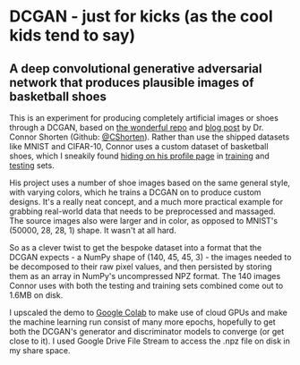 # DCGAN - just for kicks (as the cool kids tend to say)
## A deep convolutional generative adversarial network that produces plausible images of basketball shoes

This is an experiment for producing completely artificial images or shoes through a DCGAN, based on [the wonderful repo](https://github.com/CShorten/BballShoesDCGANs/blob/master/Kicks_DCGAN.ipynb) and [blog post](https://medium.com/@connorshorten300/generating-basketball-shoes-with-dcgans-6cd72d521c01) by Dr. Connor Shorten (Github: [@CShorten](https://github.com/CShorten)). Rather than use the shipped datasets like MNIST and CIFAR-10, Connor uses a custom dataset of basketball shoes, which I sneakily found [hiding on his profile page](https://github.com/CShorten/NIKE_vs_ADIDAS) in [training](https://github.com/CShorten/NIKE_vs_ADIDAS/tree/master/TRAIN) and [testing](https://github.com/CShorten/NIKE_vs_ADIDAS/tree/master/TEST) sets. 

His project uses a number of shoe images based on the same general style, with varying colors, which he trains a DCGAN on to produce custom designs. It's a really neat concept, and a much more practical example for grabbing real-world data that needs to be preprocessed and massaged. The source images also were larger and in color, as opposed to MNIST's (50000, 28, 28, 1) shape. It wasn't at all hard.

So as a clever twist to get the bespoke dataset into a format that the DCGAN expects - a NumPy shape of (140, 45, 45, 3) - the images needed to be decomposed to their raw pixel values, and then persisted by storing them as an array in NumPy's uncompressed NPZ format. The 140 images Connor uses with both the testing and training sets combined come out to 1.6MB on disk.

I upscaled the demo to [Google Colab](https://colab.research.google.com/drive/12tPO5nwTgAtQHCWugo72CuZJOa1rLneD) to make use of cloud GPUs and make the machine learning run consist of many more epochs, hopefully to get both the DCGAN's generator and discriminator models to converge (or get close to it). I used Google Drive File Stream to access the .npz file on disk in my share space. 
